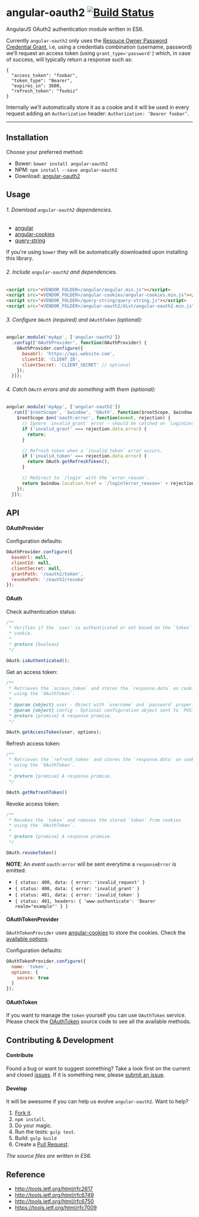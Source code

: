 # angular-oauth2 [![Build Status](https://travis-ci.org/seegno/angular-oauth2.svg)](https://travis-ci.org/seegno/angular-oauth2)

AngularJS OAuth2 authentication module written in ES6.

Currently `angular-oauth2` only uses the [Resouce Owner Password Credential Grant](https://tools.ietf.org/html/rfc6749#section-4.3), i.e, using a credentials combination (username, password) we’ll request an access token (using `grant_type='password'`) which, in case of success, will typically return a response such as:

```
{
  "access_token": "foobar",
  "token_type": "Bearer",
  "expires_in": 3600,
  "refresh_token": "foobiz"
}
```
Internally we’ll automatically store it as a cookie and it will be used in every request adding an `Authorization` header: `Authorization: ‘Bearer foobar’`.


---

## Installation

Choose your preferred method:

* Bower: `bower install angular-oauth2`
* NPM: `npm install --save angular-oauth2`
* Download: [angular-oauth2](https://raw.github.com/seegno/angular-oauth2/master/dist/angular-oauth2.min.js)

## Usage

###### 1. Download `angular-oauth2` dependencies.

* [angular](https://github.com/angular/bower-angular)
* [angular-cookies](https://github.com/angular/bower-angular-cookies)
* [query-string](https://github.com/sindresorhus/query-string)

If you're using `bower` they will be automatically downloaded upon installing this library.

###### 2. Include `angular-oauth2` and dependencies.

```html
<script src="<VENDOR_FOLDER>/angular/angular.min.js"></script>
<script src="<VENDOR_FOLDER>/angular-cookies/angular-cookies.min.js"></script>
<script src="<VENDOR_FOLDER>/query-string/query-string.js"></script>
<script src="<VENDOR_FOLDER>/angular-oauth2/dist/angular-oauth2.min.js"></script>
```

###### 3. Configure `OAuth` (required) and `OAuthToken` (optional):

```js
angular.module('myApp', ['angular-oauth2'])
  .config(['OAuthProvider', function(OAuthProvider) {
    OAuthProvider.configure({
      baseUrl: 'https://api.website.com',
      clientId: 'CLIENT_ID',
      clientSecret: 'CLIENT_SECRET' // optional
    });
  }]);
```

###### 4. Catch `OAuth` errors and do something with them (optional):

```js
angular.module('myApp', ['angular-oauth2'])
  .run(['$rootScope', '$window', 'OAuth', function($rootScope, $window, OAuth) {
    $rootScope.$on('oauth:error', function(event, rejection) {
      // Ignore `invalid_grant` error - should be catched on `LoginController`.
      if ('invalid_grant' === rejection.data.error) {
        return;
      }

      // Refresh token when a `invalid_token` error occurs.
      if ('invalid_token' === rejection.data.error) {
        return OAuth.getRefreshToken();
      }

      // Redirect to `/login` with the `error_reason`.
      return $window.location.href = '/login?error_reason=' + rejection.data.error;
    });
  }]);
```

## API

#### OAuthProvider

Configuration defaults:

```js
OAuthProvider.configure({
  baseUrl: null,
  clientId: null,
  clientSecret: null,
  grantPath: '/oauth2/token',
  revokePath: '/oauth2/revoke'
});
```

#### OAuth

Check authentication status:

```js
/**
 * Verifies if the `user` is authenticated or not based on the `token`
 * cookie.
 *
 * @return {boolean}
 */

OAuth.isAuthenticated();
```

Get an access token:

```js
/**
 * Retrieves the `access_token` and stores the `response.data` on cookies
 * using the `OAuthToken`.
 *
 * @param {object} user - Object with `username` and `password` properties.
 * @param {object} config - Optional configuration object sent to `POST`.
 * @return {promise} A response promise.
 */

OAuth.getAccessToken(user, options);
```

Refresh access token:

```js
/**
 * Retrieves the `refresh_token` and stores the `response.data` on cookies
 * using the `OAuthToken`.
 *
 * @return {promise} A response promise.
 */

OAuth.getRefreshToken()
```

Revoke access token:

```js
/**
 * Revokes the `token` and removes the stored `token` from cookies
 * using the `OAuthToken`.
 *
 * @return {promise} A response promise.
 */

OAuth.revokeToken()
```

**NOTE**: An *event* `oauth:error` will be sent everytime a `responseError` is emitted:

* `{ status: 400, data: { error: 'invalid_request' }`
* `{ status: 400, data: { error: 'invalid_grant' }`
* `{ status: 401, data: { error: 'invalid_token' }`
* `{ status: 401, headers: { 'www-authenticate': 'Bearer realm="example"' } }`

#### OAuthTokenProvider

`OAuthTokenProvider` uses [angular-cookies](https://github.com/angular/bower-angular-cookies) to store the cookies. Check the [available options](https://code.angularjs.org/1.4.0/docs/api/ngCookies/service/$cookies).

Configuration defaults:

```js
OAuthTokenProvider.configure({
  name: 'token',
  options: {
    secure: true
  }
});
```

#### OAuthToken

If you want to manage the `token` yourself you can use `OAuthToken` service.
Please check the [OAuthToken](https://github.com/seegno/angular-oauth2/blob/master/src/providers/oauth-token-provider.js#L45) source code to see all the available methods.

## Contributing & Development

#### Contribute

Found a bug or want to suggest something? Take a look first on the current and closed [issues](https://github.com/seegno/angular-oauth2/issues). If it is something new, please [submit an issue](https://github.com/seegno/angular-oauth2/issues/new).

#### Develop

It will be awesome if you can help us evolve `angular-oauth2`. Want to help?

1. [Fork it](https://github.com/seegno/angular-oauth2).
2. `npm install`.
3. Do your magic.
4. Run the tests: `gulp test`.
5. Build: `gulp build`
6. Create a [Pull Request](https://github.com/seegno/angular-oauth2/compare).

*The source files are written in ES6.*

## Reference

* http://tools.ietf.org/html/rfc2617
* http://tools.ietf.org/html/rfc6749
* http://tools.ietf.org/html/rfc6750
* https://tools.ietf.org/html/rfc7009
